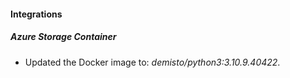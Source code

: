 #### Integrations
##### Azure Storage Container
- Updated the Docker image to: *demisto/python3:3.10.9.40422*.
